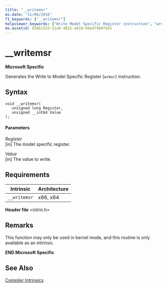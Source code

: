 ```yaml
---
title: "__writemsr"
ms.date: "11/04/2016"
f1_keywords: ["__writemsr"]
helpviewer_keywords: ["Write Model Specific Register instruction", "wrmsr instruction", "__writemsr intrinsic"]
ms.assetid: 938b1553-51a8-4822-a818-6bed79b0fde5
---
```

# __writemsr

**Microsoft Specific**

Generates the Write to Model Specific Register (`wrmsr`) instruction.

## Syntax

```
void __writemsr(
   unsigned long Register,
   unsigned __int64 Value
);
```

#### Parameters

*Register*<br/>
[in] The model specific register.

*Value*<br/>
[in] The value to write.

## Requirements

|Intrinsic|Architecture|
|---------------|------------------|
|`__writemsr`|x86, x64|

**Header file** \<intrin.h>

## Remarks

This function may only be used in kernel mode, and this routine is only available as an intrinsic.

**END Microsoft Specific**

## See Also

[Compiler Intrinsics](../intrinsics/compiler-intrinsics.md)